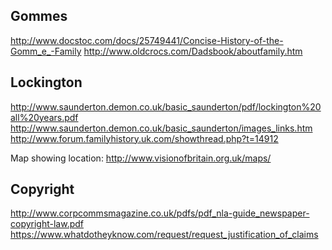 Gommes
------

http://www.docstoc.com/docs/25749441/Concise-History-of-the-Gomm_e_-Family
http://www.oldcrocs.com/Dadsbook/aboutfamily.htm

Lockington
----------
http://www.saunderton.demon.co.uk/basic_saunderton/pdf/lockington%20all%20years.pdf
http://www.saunderton.demon.co.uk/basic_saunderton/images_links.htm
http://www.forum.familyhistory.uk.com/showthread.php?t=14912

Map showing location: http://www.visionofbritain.org.uk/maps/

Copyright
---------

http://www.corpcommsmagazine.co.uk/pdfs/pdf_nla-guide_newspaper-copyright-law.pdf
https://www.whatdotheyknow.com/request/request_justification_of_claims


